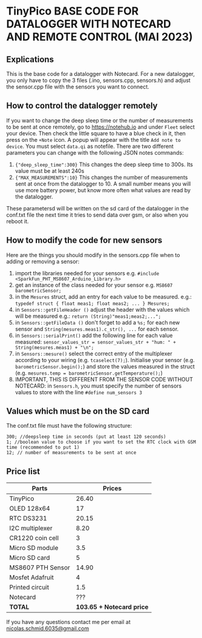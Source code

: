 # TinyPico BASE CODE FOR DATALOGGER WITH NOTECARD AND REMOTE CONTROL (MAI 2023)
## Explications 
This is the base code for a datalogger with Notecard. For a new datalogger, you only have to copy the 3 files (.ino, sensors.cpp, sensors.h) and adjust the sensor.cpp file with the sensors you want to connect.

## How to control the datalogger remotely
If you want to change the deep sleep time or the number of measurements to be sent at once remotely, go to https://notehub.io and under `Fleet` select your device.
Then check the little square to have a blue check in it, then press on the `+Note` icon. A popup will appear with the title `Add note to device`. You must select `data.qi` as notefile. There are two different parameters you can change with the following JSON notes commands:
1. `{"deep_sleep_time":300}` This changes the deep sleep time to 300s. Its value must be at least 240s
2. `{"MAX_MEASUREMENTS":10}` This changes the number of measurements sent at once from the datalogger to 10. A small number means you will use more battery power, but know more often what values are read by the datalogger.

These parametersd will be written on the sd card of the datalogger in the conf.txt file the next time it tries to send data over gsm, or also when you reboot it.

## How to modify the code for new sensors
Here are the things you should modify in the sensors.cpp file when to adding or removing a sensor:
1. import the libraries needed for your sensors e.g. `#include <SparkFun_PHT_MS8607_Arduino_Library.h>`
2. get an instance of the class needed for your sensor e.g. `MS8607 barometricSensor;`
3. in the `Mesures` struct, add an entry for each value to be measured. e.g.:
               `typedef struct {
                 float meas1;
                 float meas2;
                 ...
               } Mesures;`
4. in `Sensors::getFileHeader ()` adjust the header with the values which will be measured e.g.: `return (String)"meas1;meas2;...";`
5. in `Sensors::getFileData ()` don't forget to add a `%s;` for each new sensor and `String(mesures.meas1).c_str(), ...` for each sensor.
6. in `Sensors::serialPrint()` add the following line for each value measured: `sensor_values_str = sensor_values_str + "hum: " + String(mesures.meas1) + "\n";`
7. in `Sensors::mesure()` select the correct entry of the multiplexer according to your wiring (e.g. `tcaselect(7);`). Initialise your sensor (e.g. `barometricSensor.begin();`) and store the values measured in the struct (e.g. `mesures.temp = barometricSensor.getTemperature();`)
8. IMPORTANT, THIS IS DIFFERENT FROM THE SENSOR CODE WITHOUT NOTECARD: in `Sensors.h`, you must specify the number of sensors values to store with the line `#define num_sensors 3`

## Values which must be on the SD card
The conf.txt file must have the following structure:

  ```
  300; //deepsleep time in seconds (put at least 120 seconds)
  1; //boolean value to choose if you want to set the RTC clock with GSM time (recommended to put 1)
  12; // number of measurements to be sent at once
  ```
  
## Price list
| Parts  | Prices |
| ------------- | ------------- |
| TinyPico  | 26.40  |
| OLED 128x64  | 17  |
| RTC DS3231  | 20.15  |
| I2C multiplexer  | 8.20  |
| CR1220 coin cell  | 3  |
| Micro SD module  | 3.5  |
| Micro SD card  | 5  |
| MS8607 PTH Sensor  | 14.90  |
| Mosfet Adafruit  | 4  |
| Printed circuit  | 1.5  |
| Notecard  | ???  |
| **TOTAL**  | **103.65 + Notecard price** |


If you have any questions contact me per email at nicolas.schmid.6035@gmail.com
